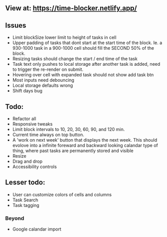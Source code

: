 ## View at: https://time-blocker.netlify.app/

## Issues

- Limit blockSize lower limit to height of tasks in cell
- Upper padding of tasks that dont start at the start time of the block. Ie. a 930-1000 task in a 900-1000 cell should fill the SECOND 50% of the block.
- Resizing tasks should change the start / end time of the task
- Task text only pushes to local storage after another task is added, need to trigger the re-render on submit.
- Hovering over cell with expanded task should not show add task btn
- Most inputs need debouncing
- Local storage defaults wrong
- Shift days bug

## Todo:

- Refactor all
- Responsive tweaks
- Limit block intervals to 10, 20, 30, 60, 90, and 120 min.
- Current time always on top button.
- A 'work on next week' button that displays the next week. This should evolove into a infinite foreward and backward looking calandar type of thing, where past tasks are permanently stored and visible
- Resize
- Drag and drop
- Accessibility controls

## Lesser todo:

- User can customize colors of cells and columns
- Task Search
- Task tagging

### Beyond

- Google calandar import
